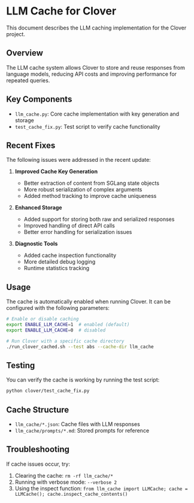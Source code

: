 # LLM Cache for Clover

This document describes the LLM caching implementation for the Clover project.

## Overview

The LLM cache system allows Clover to store and reuse responses from language models, reducing API costs and improving performance for repeated queries.

## Key Components

- `llm_cache.py`: Core cache implementation with key generation and storage
- `test_cache_fix.py`: Test script to verify cache functionality

## Recent Fixes

The following issues were addressed in the recent update:

1. **Improved Cache Key Generation**
   - Better extraction of content from SGLang state objects
   - More robust serialization of complex arguments
   - Added method tracking to improve cache uniqueness

2. **Enhanced Storage**
   - Added support for storing both raw and serialized responses
   - Improved handling of direct API calls
   - Better error handling for serialization issues

3. **Diagnostic Tools**
   - Added cache inspection functionality
   - More detailed debug logging
   - Runtime statistics tracking

## Usage

The cache is automatically enabled when running Clover. It can be configured with the following parameters:

```bash
# Enable or disable caching
export ENABLE_LLM_CACHE=1  # enabled (default)
export ENABLE_LLM_CACHE=0  # disabled

# Run Clover with a specific cache directory
./run_clover_cached.sh --test abs --cache-dir llm_cache
```

## Testing

You can verify the cache is working by running the test script:

```bash
python clover/test_cache_fix.py
```

## Cache Structure

- `llm_cache/*.json`: Cache files with LLM responses
- `llm_cache/prompts/*.md`: Stored prompts for reference

## Troubleshooting

If cache issues occur, try:

1. Clearing the cache: `rm -rf llm_cache/*`
2. Running with verbose mode: `--verbose 2`
3. Using the inspect function: `from llm_cache import LLMCache; cache = LLMCache(); cache.inspect_cache_contents()`